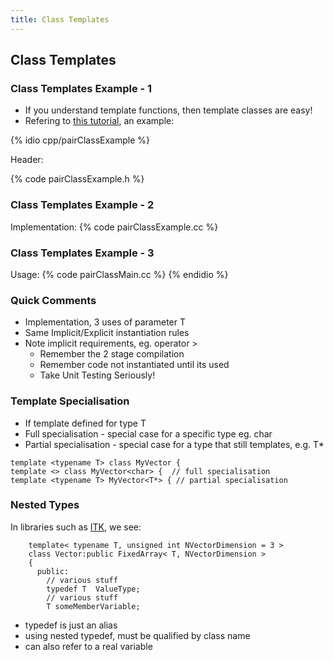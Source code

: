 ```yaml
---
title: Class Templates
---
```


## Class Templates

### Class Templates Example - 1

* If you understand template functions, then template classes are easy!
* Refering to [this tutorial][TemplateClassTutorial], an example:

{% idio cpp/pairClassExample %}

Header:

{% code pairClassExample.h %}


### Class Templates Example - 2

Implementation:
{% code pairClassExample.cc %}


### Class Templates Example - 3

Usage:
{% code pairClassMain.cc %}
{% endidio %}

### Quick Comments

* Implementation, 3 uses of parameter T
* Same Implicit/Explicit instantiation rules
* Note implicit requirements, eg. operator >
    * Remember the 2 stage compilation
    * Remember code not instantiated until its used
    * Take Unit Testing Seriously!


### Template Specialisation

* If template defined for type T
* Full specialisation - special case for a specific type eg. char
* Partial specialisation - special case for a type that still templates, e.g. T*

```
template <typename T> class MyVector {
template <> class MyVector<char> {  // full specialisation
template <typename T> MyVector<T*> { // partial specialisation
```

### Nested Types

In libraries such as [ITK][ITK], we see:

```
    template< typename T, unsigned int NVectorDimension = 3 >
    class Vector:public FixedArray< T, NVectorDimension >
    {
      public:
        // various stuff
        typedef T  ValueType;
        // various stuff
        T someMemberVariable;
```

* typedef is just an alias
* using nested typedef, must be qualified by class name
* can also refer to a real variable

[TemplateClassTutorial]: http://www.cplusplus.com/doc/tutorial/templates/ 'Template Class Tutorial'
[ITK]: http://www.itk.org
